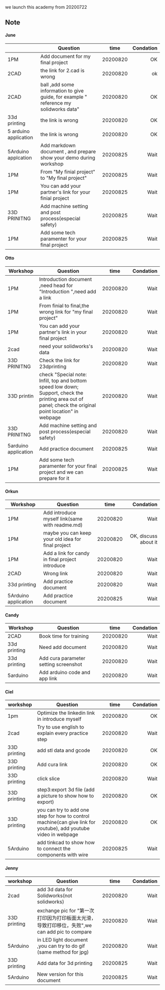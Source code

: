 we launch this academy from 20200722




## Note

#### June 

||    Question        | time           | Condation  |	
| ------------- | ------------- |:-------------:| -----:|
| 1PM| Add document for my final project     | 20200820 | OK |
| 2CAD| the link for 2.cad is wrong  | 20200820   |   ok |
|2CAD | ball ,add some information to give guide, for example " reference my solidworks data" |20200820 |  OK|
|33d printing| the link is wrong|20200820| OK|
|5 arduino application|  the link  is wrong|20200820| OK|
|5Arduino applcation|  Add markdown document ,    and prepare show your demo during workshop| 20200825| Wait|
|1PM|  From "My finial project" to "My final project"|20200825| Wait|
|1PM|  You can add your partner's link for your finial project|20200825| Wait|
|33D PRINITNG | Add machine setting and post process(especial safety)|20200825| Wait|
| 1PM| Add some tech paramenter for your final project  |20200825| Wait|





#### Otto

| Workshop|    Question     | time           | Condation  |	
| -------------| ------------- |:-------------:| -----:|
|1PM |   Introduction document ,need head for "Introduction ",need add a link   | 20200820 | Wait |
| 1PM|   From finial to final,the wrong link for "my final project"  | 20200820 | Wait |
| 1PM|  You can add your partner's link in your final project   | 20200820 | Wait |
|2cad |  need your solidworks's data    | 20200820 | Wait |
|33D PRINITNG| Check the link for 23dprinting     | 20200820 | Wait |
|33D printin| check "Special note: Infill, top and bottom speed low down; Support, check the printing area out of panel; check the original point location" in webpage   | 20200820 | Wait |
|33D PRINITNG|Add machine setting and post process(especial safety)    | 20200820 | Wait |
| 5arduino application| Add  practice document  | 20200825 | Wait |
|1PM| Add some tech paramenter for your final project and we can prepare for it |20200825| Wait|




  
#### Orkun

|  Workshop|    Question        | time           | Condation  |	
| -------------| ------------- |:-------------:| -----:|
|1PM|Add introduce myself link(same with readme.md) | 20200820 | Wait |
|1PM|maybe you can keep your old idea for final project | 20200820 | OK, discuss about it |
|1PM|Add  a link for candy in final project introduce | 20200820 | Wait |
|2CAD|Wrong link  | 20200820 | Wait |
|33d printing|Add practice document | 20200820 | Wait |
|5Arduino application|Add  practice document  | 20200825 | Wait |



#### Candy
| Workshop |    Question        | time           | Condation  |	
| ------------- | ------------- |:-------------:| -----:|
|2CAD | Book time for training | 20200820 | Wait |
|33d printing| Need add  document | 20200820 | Wait |
|33d printing|Add cura parameter setting screenshot  | 20200820 | Wait |
|5arduino|Add arduino code and app link | 20200820 | Wait |



#### Ciel 
| workshop|   Question      | time           | Condation  |	
| ------------- | ------------- |:-------------:| -----:|
|1pm| Optimize the linkedin link in introduce myself|20200820| OK|
|2cad|  Try to use english to explain every practice step|20200820| Wait|
|33D printing|add stl data and gcode|20200820| OK|
|33D printing|Add cura link|20200820| OK|
|33D printing | click slice|20200820| Wait|
|33D printing | step3:export 3d file (add a picture to show how to export)|20200820| OK|
|33D printing| you can try to add one step for how to control machine(can give link for youtube), add youtube video in webpage |20200820| OK|
|5Arduino| add tinkcad to show how to connect the components with wire |20200825| Wait|



#### Jenny 
| workshop|    Question     | time           | Condation  |	
| ------------- | ------------- |:-------------:| -----:|
|2cad| add 3d data for Solidworks(not solidworks)|20200820| Wait|
|33D printing| exchange pic for "第一次打印因为打印板面太光滑，导致打印移位，失败",we can add pic to compare|20200820| Wait|
|5Arduino|in LED light document ,you can try to do gif (same method for jpg)|20200820| Wait|
|33D printing| Add data for 3d printing |20200825| Wait|
|5Arduino|New version for this document|20200825| Wait|






